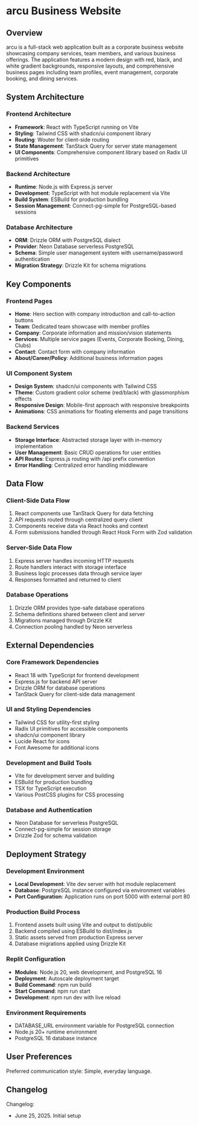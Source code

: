 # arcu Business Website

## Overview

arcu is a full-stack web application built as a corporate business website showcasing company services, team members, and various business offerings. The application features a modern design with red, black, and white gradient backgrounds, responsive layouts, and comprehensive business pages including team profiles, event management, corporate booking, and dining services.

## System Architecture

### Frontend Architecture
- **Framework**: React with TypeScript running on Vite
- **Styling**: Tailwind CSS with shadcn/ui component library
- **Routing**: Wouter for client-side routing
- **State Management**: TanStack Query for server state management
- **UI Components**: Comprehensive component library based on Radix UI primitives

### Backend Architecture
- **Runtime**: Node.js with Express.js server
- **Development**: TypeScript with hot module replacement via Vite
- **Build System**: ESBuild for production bundling
- **Session Management**: Connect-pg-simple for PostgreSQL-based sessions

### Database Architecture
- **ORM**: Drizzle ORM with PostgreSQL dialect
- **Provider**: Neon Database serverless PostgreSQL
- **Schema**: Simple user management system with username/password authentication
- **Migration Strategy**: Drizzle Kit for schema migrations

## Key Components

### Frontend Pages
- **Home**: Hero section with company introduction and call-to-action buttons
- **Team**: Dedicated team showcase with member profiles
- **Company**: Corporate information and mission/vision statements
- **Services**: Multiple service pages (Events, Corporate Booking, Dining, Clubs)
- **Contact**: Contact form with company information
- **About/Career/Policy**: Additional business information pages

### UI Component System
- **Design System**: shadcn/ui components with Tailwind CSS
- **Theme**: Custom gradient color scheme (red/black) with glassmorphism effects
- **Responsive Design**: Mobile-first approach with responsive breakpoints
- **Animations**: CSS animations for floating elements and page transitions

### Backend Services
- **Storage Interface**: Abstracted storage layer with in-memory implementation
- **User Management**: Basic CRUD operations for user entities
- **API Routes**: Express.js routing with /api prefix convention
- **Error Handling**: Centralized error handling middleware

## Data Flow

### Client-Side Data Flow
1. React components use TanStack Query for data fetching
2. API requests routed through centralized query client
3. Components receive data via React hooks and context
4. Form submissions handled through React Hook Form with Zod validation

### Server-Side Data Flow
1. Express server handles incoming HTTP requests
2. Route handlers interact with storage interface
3. Business logic processes data through service layer
4. Responses formatted and returned to client

### Database Operations
1. Drizzle ORM provides type-safe database operations
2. Schema definitions shared between client and server
3. Migrations managed through Drizzle Kit
4. Connection pooling handled by Neon serverless

## External Dependencies

### Core Framework Dependencies
- React 18 with TypeScript for frontend development
- Express.js for backend API server
- Drizzle ORM for database operations
- TanStack Query for client-side data management

### UI and Styling Dependencies
- Tailwind CSS for utility-first styling
- Radix UI primitives for accessible components
- shadcn/ui component library
- Lucide React for icons
- Font Awesome for additional icons

### Development and Build Tools
- Vite for development server and building
- ESBuild for production bundling
- TSX for TypeScript execution
- Various PostCSS plugins for CSS processing

### Database and Authentication
- Neon Database for serverless PostgreSQL
- Connect-pg-simple for session storage
- Drizzle Zod for schema validation

## Deployment Strategy

### Development Environment
- **Local Development**: Vite dev server with hot module replacement
- **Database**: PostgreSQL instance configured via environment variables
- **Port Configuration**: Application runs on port 5000 with external port 80

### Production Build Process
1. Frontend assets built using Vite and output to dist/public
2. Backend compiled using ESBuild to dist/index.js
3. Static assets served from production Express server
4. Database migrations applied using Drizzle Kit

### Replit Configuration
- **Modules**: Node.js 20, web development, and PostgreSQL 16
- **Deployment**: Autoscale deployment target
- **Build Command**: npm run build
- **Start Command**: npm run start
- **Development**: npm run dev with live reload

### Environment Requirements
- DATABASE_URL environment variable for PostgreSQL connection
- Node.js 20+ runtime environment
- PostgreSQL 16 database instance

## User Preferences

Preferred communication style: Simple, everyday language.

## Changelog

Changelog:
- June 25, 2025. Initial setup